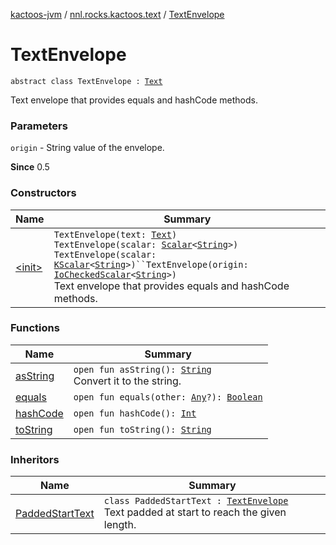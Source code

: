 [kactoos-jvm](../../index.md) / [nnl.rocks.kactoos.text](../index.md) / [TextEnvelope](./index.md)

# TextEnvelope

`abstract class TextEnvelope : `[`Text`](../../nnl.rocks.kactoos/-text/index.md)

Text envelope that provides equals and hashCode methods.

### Parameters

`origin` - String value of the envelope.

**Since**
0.5

### Constructors

| Name | Summary |
|---|---|
| [&lt;init&gt;](-init-.md) | `TextEnvelope(text: `[`Text`](../../nnl.rocks.kactoos/-text/index.md)`)`<br>`TextEnvelope(scalar: `[`Scalar`](../../nnl.rocks.kactoos/-scalar/index.md)`<`[`String`](https://kotlinlang.org/api/latest/jvm/stdlib/kotlin/-string/index.html)`>)`<br>`TextEnvelope(scalar: `[`KScalar`](../../nnl.rocks.kactoos/-k-scalar.md)`<`[`String`](https://kotlinlang.org/api/latest/jvm/stdlib/kotlin/-string/index.html)`>)``TextEnvelope(origin: `[`IoCheckedScalar`](../../nnl.rocks.kactoos.scalar/-io-checked-scalar/index.md)`<`[`String`](https://kotlinlang.org/api/latest/jvm/stdlib/kotlin/-string/index.html)`>)`<br>Text envelope that provides equals and hashCode methods. |

### Functions

| Name | Summary |
|---|---|
| [asString](as-string.md) | `open fun asString(): `[`String`](https://kotlinlang.org/api/latest/jvm/stdlib/kotlin/-string/index.html)<br>Convert it to the string. |
| [equals](equals.md) | `open fun equals(other: `[`Any`](https://kotlinlang.org/api/latest/jvm/stdlib/kotlin/-any/index.html)`?): `[`Boolean`](https://kotlinlang.org/api/latest/jvm/stdlib/kotlin/-boolean/index.html) |
| [hashCode](hash-code.md) | `open fun hashCode(): `[`Int`](https://kotlinlang.org/api/latest/jvm/stdlib/kotlin/-int/index.html) |
| [toString](to-string.md) | `open fun toString(): `[`String`](https://kotlinlang.org/api/latest/jvm/stdlib/kotlin/-string/index.html) |

### Inheritors

| Name | Summary |
|---|---|
| [PaddedStartText](../-padded-start-text/index.md) | `class PaddedStartText : `[`TextEnvelope`](./index.md)<br>Text padded at start to reach the given length. |
